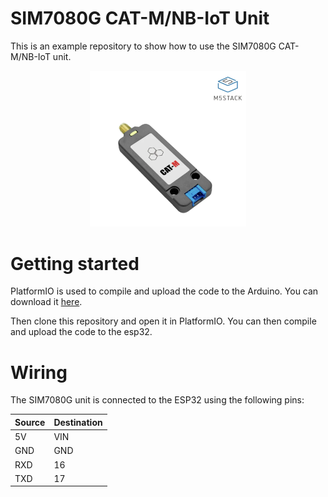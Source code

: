 # SIM7080G CAT-M/NB-IoT Unit
This is an example repository to show how to use the SIM7080G CAT-M/NB-IoT unit.
<p align="center">
  <img src='image.png' width='250' >
</p>

# Getting started 
PlatformIO is used to compile and upload the code to the Arduino. You can download it [here](https://platformio.org/install/ide?install=vscode).

Then clone this repository and open it in PlatformIO. You can then compile and upload the code to the esp32.

# Wiring
The SIM7080G unit is connected to the ESP32 using the following pins: 

| Source | Destination |
|--------|-------------|
| 5V     | VIN         |
| GND    | GND         |
| RXD    | 16          |
| TXD    | 17          |

